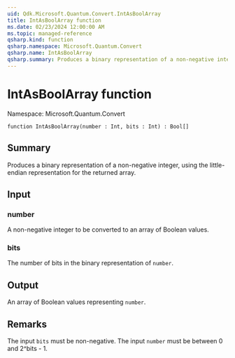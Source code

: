 ```yaml
---
uid: Qdk.Microsoft.Quantum.Convert.IntAsBoolArray
title: IntAsBoolArray function
ms.date: 02/23/2024 12:00:00 AM
ms.topic: managed-reference
qsharp.kind: function
qsharp.namespace: Microsoft.Quantum.Convert
qsharp.name: IntAsBoolArray
qsharp.summary: Produces a binary representation of a non-negative integer, using the little-endian representation for the returned array.
---
```


# IntAsBoolArray function

Namespace: Microsoft.Quantum.Convert

```qsharp
function IntAsBoolArray(number : Int, bits : Int) : Bool[]
```

## Summary
Produces a binary representation of a non-negative integer, using the
little-endian representation for the returned array.

## Input
### number
A non-negative integer to be converted to an array of Boolean values.
### bits
The number of bits in the binary representation of `number`.

## Output
An array of Boolean values representing `number`.

## Remarks
The input `bits` must be non-negative.
The input `number` must be between 0 and 2^bits - 1.
